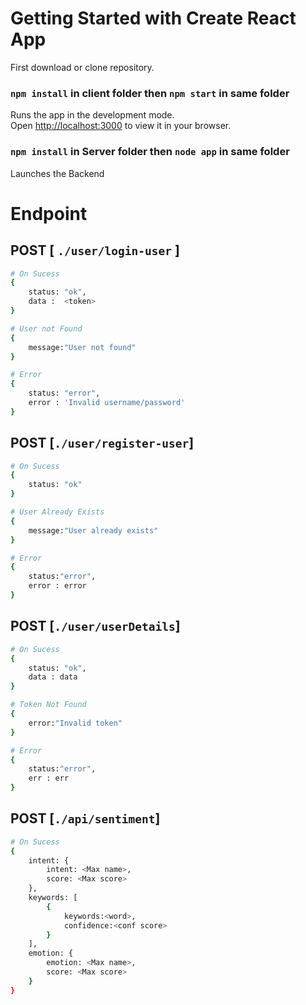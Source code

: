 # Getting Started with Create React App

First download or clone repository.


### `npm install` in client folder then `npm start` in same folder

Runs the app in the development mode.\
Open [http://localhost:3000](http://localhost:3000) to view it in your browser.

### `npm install` in Server folder then `node app` in same folder

Launches the Backend

# Endpoint
## POST [ ```./user/login-user``` ]
```bash
# On Sucess
{
    status: "ok", 
    data :  <token>
}

# User not Found
{
    message:"User not found"
}

# Error
{
    status: "error", 
    error : 'Invalid username/password'
} 
```
## POST [```./user/register-user```]
```bash
# On Sucess
{
    status: "ok"
}

# User Already Exists
{
    message:"User already exists"
}

# Error
{
    status:"error",
    error : error
} 
```
## POST [```./user/userDetails```]
```bash
# On Sucess
{
    status: "ok",
    data : data
}

# Token Not Found
{
    error:"Invalid token"
}

# Error
{
    status:"error",
    err : err
} 
```
## POST [```./api/sentiment```]
```bash
# On Sucess
{
    intent: {
        intent: <Max name>,
        score: <Max score>
    },
    keywords: [
        { 
            keywords:<word>,
            confidence:<conf score>
        }
    ],
    emotion: {
        emotion: <Max name>,
        score: <Max score>
    }
}

```
